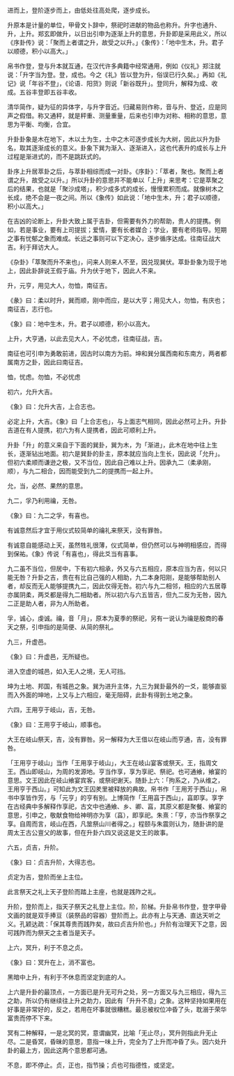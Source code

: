 
进而上，登阶逐步而上，由低处往高处爬，逐步成长。

升原本是计量的单位，甲骨文卜辞中，祭祀时进献的物品也称升。升字也通升、升，上升。郑玄即做升，以日出引申为逐渐上升的意思，升卦即是采用此义，所以《序卦传》说：「聚而上者谓之升，故受之以升。」《象传》：「地中生木，升。君子以顺德，积小以高大。」

帛书作登，登与升本就互通，在汉代许多典籍中经常通用，例如《仪礼》郑注就说：「升字当为登。登，成也。今之《礼》皆以登为升，俗误已行久矣。」再如《礼记》说「年谷不登」，《论语．阳货》则说「新谷既升」。登同升，解释为成、收成。五谷丰登即五谷丰收。

清华简作，疑为征的异体字，与升字音近。归藏易则作称，音与升、登近，应是同声之假借。称又通秤，就是秤重、测量重量，后来也引申为对称、相称的意思，意思为平衡、均衡，合宜。

升卦卦象是木在地下，木以土为生，土中之木可逐步成长为大树，因此以升为卦名，取其逐渐成长的意义。卦象下巽为渐入、逐渐进入，这也代表升的成长与上升过程是渐进式的，而不是跳跃式的。

卦序上升居萃卦之后，与萃卦相综而成一对卦。《序卦》：「萃者，聚也。聚而上者谓之升，故受之以升。」所以升卦的意思并不能单以「上升」来思考：它是萃聚之后的结果，也就是「聚沙成塔」，积少成多式的成长，慢慢累积而成。就像树木之长成，绝不会是一夜之间。所以《象传》如此说：「地中生木，升；君子以顺德，积小以高大。」

在吉凶的论断上，升卦大致上属于吉卦，但需要有外力的帮助，贵人的提携。例如，若是事业，要有上司提拔；爱情，要有长者媒合；学业，要有老师指导。短期之事有忧郁之象而难成。长远之事则可以下定决心，逐步循序达成。往南征战大吉。利于拜访大人。

《杂卦》「萃聚而升不来也」，问来人则来人不至，因兑现巽伏。萃卦卦象为现于地上，因此卦辞说王假于庙。升为伏于地下，因此人不来。

升，元亨，用见大人，勿恤，南征吉。

《彖》曰：柔以时升，巽而顺，刚中而应，是以大亨；用见大人，勿恤，有庆也；南征吉，志行也。

《象》曰：地中生木，升。君子以顺德，积小以高大。

上升，大亨通，以此去见大人，不必忧虑，往南征战，吉。

南征也可引申为勇敢前进，因古时以南方为前。坤和巽分属西南和东南方，两者都属南方之卦，因此曰南征吉。

恤，忧虑。勿恤，不必忧虑

初六，允升大吉。

《象》曰：允升大吉，上合志也。

必定上升，大吉。《象》曰「上合志也」，与上面志气相同，因此必然可上升。升卦吉道在有人提携，初六为有人提携者，因此可顺利上升。

升卦「升」的意义来自于下面的巽卦，巽为木，为「渐进」，此木在地中往上生长，逐渐钻出地面。初六是巽卦的卦主，原本就应当向上生长，因此说「允升」。但初六柔顺而谦逊之极，又不当位，因此自己难以上升。因承九二（柔承刚，顺），与九二相合，因而能受到九二的提携而一起上升。

允，当，必然、果然的意思。

九二，孚乃利用禴，无咎。

《象》曰：九二之孚，有喜也。

有诚意然后才宜于用仪式较简单的禴礼来祭天，没有罪咎。

有诚意自能感动上天，虽然牲礼很薄，仪式简单，但仍然可以与神明相感应，而得到保祐。《象》传说「有喜也」，得此爻当有喜事。

九二虽不当位，但居中，下有初六相承，外又与六五相应，原本应当为吉，何以只能无咎？升卦之吉，贵在有比自己强的人相助，九二本身阳刚，是能够帮助别人者，却反而无人能够提携九二，因此仅得无咎。初六与九二相邻，相应的六五居尊亦属阴柔，两爻都是得九二相助者。所以初六与六五皆吉，但九二反为无咎，因九二正是助人者，非为人所助者。

孚，诚心，虔诚。禴，音「月」，原本为夏季的祭祀，另有一说认为禴是殷商的春天之祭，引申指的是简便、从简的祭礼。

九三，升虚邑。

《象》曰：升虚邑，无所疑也。

进入空虚的城邑，如入无人之境，无人可挡。

坤为土地、邦国，有城邑之象。巽为进升主体，九三为巽卦最外的一爻，能够直驱而入外面的坤地，上又与上六相应，毫无阻碍，此卦有得到土地之象。

六四，王用亨于岐山，吉，无咎。

《象》曰：王用亨于岐山，顺事也。

大王在岐山祭天，吉，没有罪咎。另一解释为大王借以在岐山而亨通，吉，没有罪咎。

「王用亨于岐山」当作「王用享于岐山」，大王在岐山宴客或祭天。王，指周文王。西山即岐山，为周的发源地。亨当作享，享为享祀、祭祀。也可通飨，飨宴的意思。文王因此在岐山飨宴宾客，或祭祀谢天。随卦上六：「拘系之，乃从维之，王用亨于西山。」可知此为文王囚羑里被释放的典故。帛书作「王用芳于西山」，帛书中享皆作芳，与「元亨」的亨有别。上博简作「王用亯于西山」，亯即享。享字在古经典中多解释作享祀，古文中也通飨、乡、卿、亯，其原义都是聚餐、飨宴的意思，引申之，敬献食物给神明亦为享（亯），即享祀。朱熹：「亨，亦当作祭享之享。自周而言，岐山在西，凡筮祭山川者得之。」程颐与朱震则认为，随卦讲的是周太王古公亶父的故事，但在升卦六四又说这是文王的故事。

六五，贞吉，升阶。

《象》曰：贞吉升阶，大得志也。

贞定为吉，登阶而坐上主位。

此言祭天之礼上天子登阶而踏上主座，也就是践阼之礼。

升阶，登阶而上，指天子祭天之礼登上主位。阶，阶梯。升卦帛书作登，登字甲骨文画的就是双手捧豆（装祭品的容器）登阶而上。此亦有上与天通、直达天听之义。孔颖达疏：「保其尊贵而践阼矣，故曰贞吉升阶也。」升阶有治理天下之意，因可践阼而为祭天之主者当是天子。

上六，冥升，利于不息之贞。

《象》曰：冥升在上，消不富也。

黑暗中上升，有利于不休息而坚定到底的人。

上六是升卦的最顶点，一方面已是升无可升之处，另一方面又与九三相应，得九三之助，所以仍有继续往上升之助力，因此有「升升不息」之象。这种坚持如果用在好事是非常好的，反之，若用在坏事就很糟糕。最忌被权位冲昏了头，耽溺于荣华富贵而停不下来。

冥有二种解释，一是北冥的冥，意谓幽冥，比喻「无止尽」，冥升则指此升无止尽。二是昏冥，昏昧的意思，意指一味上升，完全为了上升而冲昏了头。因六处升卦的最上方，因此这两个意思都可通。

不息，即不停止。贞，正也，指节操；贞也可指德性，或坚定。